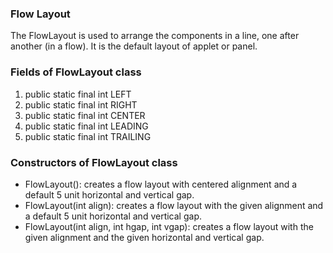 ### Flow Layout
The FlowLayout is used to arrange the components in a line, one after another (in a flow). It is the default layout of applet or panel.

### Fields of FlowLayout class
1. public static final int LEFT
1. public static final int RIGHT
1. public static final int CENTER
1. public static final int LEADING
1. public static final int TRAILING

### Constructors of FlowLayout class
- FlowLayout(): creates a flow layout with centered alignment and a default 5 unit horizontal and vertical gap.
- FlowLayout(int align): creates a flow layout with the given alignment and a default 5 unit horizontal and vertical gap.
- FlowLayout(int align, int hgap, int vgap): creates a flow layout with the given alignment and the given horizontal and vertical gap.
